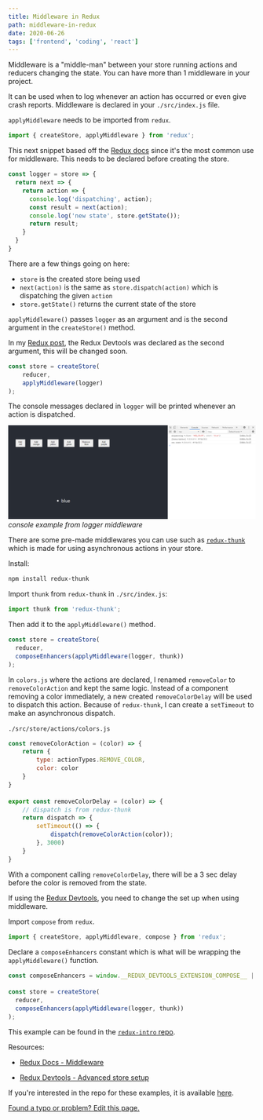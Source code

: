 ```yaml
---
title: Middleware in Redux
path: middleware-in-redux
date: 2020-06-26
tags: ['frontend', 'coding', 'react']
---
```


Middleware is a "middle-man" between your store running actions and reducers changing the state. You can have more than 1 middleware in your project.

It can be used when to log whenever an action has occurred or even give crash reports. Middleware is declared in your `./src/index.js` file.

`applyMiddleware` needs to be imported from `redux`.

```js
import { createStore, applyMiddleware } from 'redux';
```

This next snippet based off the [Redux docs](https://redux.js.org/advanced/middleware/#the-final-approach) since it's the most common use for middleware. This needs to be declared before creating the store.

```js
const logger = store => {
  return next => {
    return action => {
      console.log('dispatching', action);
      const result = next(action);
      console.log('new state', store.getState());
      return result;
    }
  }
}
```
There are a few things going on here:

- `store` is the created store being used
- `next(action)` is the same as `store.dispatch(action)` which is dispatching the given `action`
- `store.getState()` returns the current state of the store

`applyMiddleware()` passes `logger` as an argument and is the second argument in the `createStore()` method.

In my [Redux post](/using-redux-in-react), the Redux Devtools was declared as the second argument, this will be changed soon.

```js
const store = createStore(
    reducer,
    applyMiddleware(logger)
);
```
The console messages declared in `logger` will be printed whenever an action is dispatched.

![console example from logger middleware](./images/2020-06-26/console.png)
_console example from logger middleware_

There are some pre-made middlewares you can use such as [`redux-thunk`](https://github.com/reduxjs/redux-thunk) which is made for using asynchronous actions in your store.

Install:

```bash
npm install redux-thunk
```

Import `thunk` from `redux-thunk` in `./src/index.js`:

```js
import thunk from 'redux-thunk';
```
Then add it to the `applyMiddleware()` method.

```js
const store = createStore(
  reducer,
  composeEnhancers(applyMiddleware(logger, thunk))
);
```

In `colors.js` where the actions are declared, I renamed `removeColor` to `removeColorAction` and kept the same logic. Instead of a component removing a color immediately, a new created `removeColorDelay` will be used to dispatch this action. Because of `redux-thunk`, I can create a `setTimeout` to make an asynchronous dispatch.

`./src/store/actions/colors.js`

```js
const removeColorAction = (color) => {
    return {
        type: actionTypes.REMOVE_COLOR,
        color: color
    }
}

export const removeColorDelay = (color) => {
    // dispatch is from redux-thunk
    return dispatch => {
        setTimeout(() => {
            dispatch(removeColorAction(color));
        }, 3000)
    }
}
```
With a component calling `removeColorDelay`, there will be a 3 sec delay before the color is removed from the state.

If using the [Redux Devtools](https://github.com/zalmoxisus/redux-devtools-extension), you need to change the set up when using middleware.

Import `compose` from `redux`.

```js
import { createStore, applyMiddleware, compose } from 'redux';
```

Declare a `composeEnhancers` constant which is what will be wrapping the `applyMiddleware()` function.

```js
const composeEnhancers = window.__REDUX_DEVTOOLS_EXTENSION_COMPOSE__ || compose;

const store = createStore(
  reducer,
  composeEnhancers(applyMiddleware(logger, thunk))
);
```

This example can be found in the [`redux-intro` repo](https://github.com/Dana94/redux-intro).

Resources:

- [Redux Docs - Middleware](https://redux.js.org/advanced/middleware)

- [Redux Devtools - Advanced store setup](https://github.com/zalmoxisus/redux-devtools-extension#12-advanced-store-setup)


If you're interested in the repo for these examples, it is available [here](https://github.com/Dana94/vuex-intro).

[Found a typo or problem? Edit this page.](https://github.com/Dana94/website/blob/master/blog/2020-06-26-middleware-in-redux.md)
